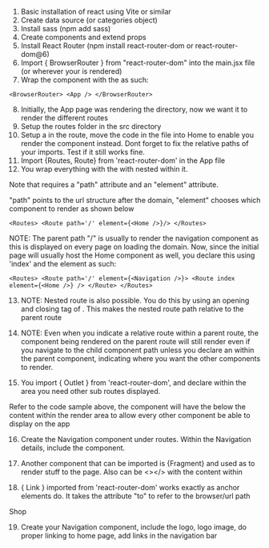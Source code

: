 1.  Basic installation of react using Vite or similar
3.  Create data source (or categories object)
2.  Install sass (npm add sass)
4.  Create components and extend props
5.  Install React Router (npm install react-router-dom or react-router-dom@6)
6.  Import { BrowserRouter } from "react-router-dom" into the main.jsx file (or wherever your <App /> is rendered)
7.  Wrap the <App /> component with the <BrowserRouter></BrowserRouter> as such:

`
<BrowserRouter>
    <App />
</BrowserRouter>
`

8.  Initially, the App page was rendering the directory, now we want it to render the different routes
9.  Setup the routes folder in the src directory
10. Setup a <Home /> in the route, move the code in the <App /> file into Home to enable you render the <Home /> component instead. Dont forget to fix the relative paths of your imports. Test if it still works fine.
11. Import {Routes, Route} from 'react-router-dom' in the App file
12. You wrap everything with the <Routes></Routes> with <Route /> nested within it.

Note that <Route /> requires a "path" attribute and an "element" attribute. 

"path" points to the url structure after the domain, "element" chooses which component to render as shown below

`
<Routes>
    <Route path='/' element={<Home />}/>
</Routes>
`

NOTE: The parent path "/" is usually to render the navigation component as this is displayed on every page on loading the domain. Now, since the initial page will usually host the Home component as well, you declare this using 'index' and the element as such:

`
<Routes>
    <Route path='/' element={<Navigation />}>
        <Route index element={<Home />} />
    </Route>
</Routes>
`

13. NOTE: Nested route is also possible. You do this by using an opening and closing tag of <Route></Route>. This makes the nested route path relative to the parent route

14. NOTE: Even when you indicate a relative route within a parent route, the component being rendered on the parent route will still render even if you navigate to the child component path unless you declare an <Outlet /> within the parent component, indicating where you want the other components to render.

15. You import { Outlet } from 'react-router-dom', and declare <Outlet /> within the area you need other sub routes displayed.

Refer to the code sample above, the <Navigation /> component will have the <Outlet /> below the content within the render area to allow every other component be able to display on the app

16. Create the Navigation component under routes. Within the Navigation details, include the <Outlet /> component.

17. Another component that can be imported is {Fragment} and used as <Fragment /> to render stuff to the page. Also can be <></> with the content within

18. { Link } imported from 'react-router-dom' works exactly as anchor elements <a></a> do. It takes the attribute "to" to refer to the browser/url path

<Link className="nav-link" to="/shop">
    Shop
</Link>

19. Create your Navigation component, include the logo, logo image, do proper linking to home page, add links in the navigation bar